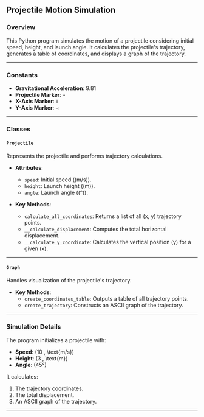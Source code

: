 ## Projectile Motion Simulation

### Overview
This Python program simulates the motion of a projectile considering initial speed, height, and launch angle. It calculates the projectile's trajectory, generates a table of coordinates, and displays a graph of the trajectory.

---

### Constants
- **Gravitational Acceleration**: 9.81
- **Projectile Marker**: `∙`
- **X-Axis Marker**: `T`
- **Y-Axis Marker**: `⊣`

---

### Classes

#### `Projectile`
Represents the projectile and performs trajectory calculations.

- **Attributes**:
  - `speed`: Initial speed (\(m/s\)).
  - `height`: Launch height (\(m\)).
  - `angle`: Launch angle (\(°\)).

- **Key Methods**:
  - `calculate_all_coordinates`: Returns a list of all (x, y) trajectory points.
  - `__calculate_displacement`: Computes the total horizontal displacement.
  - `__calculate_y_coordinate`: Calculates the vertical position \(y\) for a given \(x\).

---

#### `Graph`
Handles visualization of the projectile's trajectory.

- **Key Methods**:
  - `create_coordinates_table`: Outputs a table of all trajectory points.
  - `create_trajectory`: Constructs an ASCII graph of the trajectory.

---

### Simulation Details

The program initializes a projectile with:
- **Speed**: \(10 \, \text{m/s}\)
- **Height**: \(3 \, \text{m}\)
- **Angle**: \(45°\)

It calculates:
1. The trajectory coordinates.
2. The total displacement.
3. An ASCII graph of the trajectory.

---

